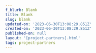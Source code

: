 ```yaml
---
f_blurb: Blank
title: Blank
slug: blank
updated-on: '2023-06-30T13:08:29.851Z'
created-on: '2023-06-30T13:08:29.851Z'
published-on: null
layout: '[project-partners].html'
tags: project-partners
---
```



